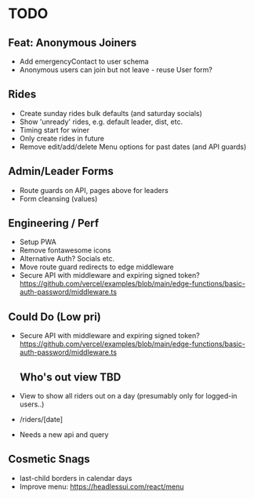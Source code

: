 # TODO

## Feat: Anonymous Joiners

- Add emergencyContact to user schema
- Anonymous users can join but not leave - reuse User form?

## Rides

- Create sunday rides bulk defaults (and saturday socials)
- Show 'unready' rides, e.g. default leader, dist, etc.
- Timing start for winer
- Only create rides in future
- Remove edit/add/delete Menu options for past dates (and API guards)

## Admin/Leader Forms

- Route guards on API, pages above for leaders
- Form cleansing (values)

## Engineering / Perf

- Setup PWA
- Remove fontawesome icons
- Alternative Auth? Socials etc.
- Move route guard redirects to edge middleware
- Secure API with middleware and expiring signed token?
  https://github.com/vercel/examples/blob/main/edge-functions/basic-auth-password/middleware.ts

## Could Do (Low pri)

- Secure API with middleware and expiring signed token?
  https://github.com/vercel/examples/blob/main/edge-functions/basic-auth-password/middleware.ts

  ## Who's out view TBD

- View to show all riders out on a day (presumably only for logged-in users..)
- /riders/[date]
- Needs a new api and query

## Cosmetic Snags

- last-child borders in calendar days
- Improve menu: https://headlessui.com/react/menu
